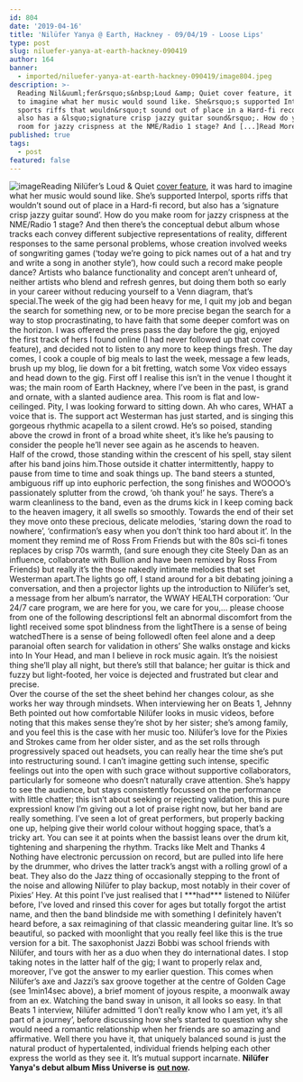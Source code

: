 ```yaml
---
id: 804
date: '2019-04-16'
title: 'Nilüfer Yanya @ Earth, Hackney - 09/04/19 - Loose Lips'
type: post
slug: niluefer-yanya-at-earth-hackney-090419
author: 164
banner:
  - imported/niluefer-yanya-at-earth-hackney-090419/image804.jpeg
description: >-
  Reading Nil&uuml;fer&rsquo;s&nbsp;Loud &amp; Quiet cover feature, it was hard
  to imagine what her music would sound like. She&rsquo;s supported Interpol,
  sports riffs that wouldn&rsquo;t sound out of place in a Hard-fi record, but
  also has a &lsquo;signature crisp jazzy guitar sound&rsquo;. How do you make
  room for jazzy crispness at the NME/Radio 1 stage? And [...]Read More...
published: true
tags:
  - post
featured: false
---
```

![image](../imported/niluefer-yanya-at-earth-hackney-090419/image804.jpeg)Reading Nilüfer’s Loud & Quiet [cover feature](https://www.loudandquiet.com/interview/nilufer-yanya-finding-a-quiet-mind/), it was hard to imagine what her music would sound like. She’s supported Interpol, sports riffs that wouldn’t sound out of place in a Hard-fi record, but also has a ‘signature crisp jazzy guitar sound’. How do you make room for jazzy crispness at the NME/Radio 1 stage? And then there’s the conceptual debut album whose tracks each convey different subjective representations of reality, different responses to the same personal problems, whose creation involved weeks of songwriting games (‘today we’re going to pick names out of a hat and try and write a song in another style’), how could such a record make people dance? Artists who balance functionality and concept aren’t unheard of, neither artists who blend and refresh genres, but doing them both so early in your career without reducing yourself to a Venn diagram, that’s special.The week of the gig had been heavy for me, I quit my job and began the search for something new, or to be more precise began the search for a way to stop procrastinating, to have faith that some deeper comfort was on the horizon. I was offered the press pass the day before the gig, enjoyed the first track of hers I found online (I had never followed up that cover feature), and decided not to listen to any more to keep things fresh. The day comes, I cook a couple of big meals to last the week, message a few leads, brush up my blog, lie down for a bit fretting, watch some Vox video essays and head down to the gig. First off I realise this isn’t in the venue I thought it was; the main room of Earth Hackney, where I’ve been in the past, is grand and ornate, with a slanted audience area. This room is flat and low-ceilinged. Pity, I was looking forward to sitting down. Ah who cares, WHAT a voice that is. The support act Westerman has just started, and is singing this gorgeous rhythmic acapella to a silent crowd. He’s so poised, standing above the crowd in front of a broad white sheet, it’s like he’s pausing to consider the people he’ll never see again as he ascends to heaven.   
[](https://www.youtube.com/watch?v=wZDbA_TdRLw)Half of the crowd, those standing within the crescent of his spell, stay silent after his band joins him.Those outside it chatter intermittently, happy to pause from time to time and soak things up. The band steers a stunted, ambiguous riff up into euphoric perfection, the song finishes and WOOOO’s passionately splutter from the crowd, ‘oh thank you!’ he says. There’s a warm cleanliness to the band, even as the drums kick in I keep coming back to the heaven imagery, it all swells so smoothly. Towards the end of their set they move onto these precious, delicate melodies, ‘staring down the road to nowhere’, ‘confirmation’s easy when you don’t think too hard about it’. In the moment they remind me of Ross From Friends but with the 80s sci-fi tones replaces by crisp 70s warmth, (and sure enough they cite Steely Dan as an influence, collaborate with Bullion and have been remixed by Ross From Friends) but really it’s the those nakedly intimate melodies that set Westerman apart.The lights go off, I stand around for a bit debating joining a conversation, and then a projector lights up the introduction to Nilüfer’s set, a message from her album’s narrator, the WWAY HEALTH corporation: ‘Our 24/7 care program, we are here for you, we care for you,… please choose from one of the following descriptionsI felt an abnormal discomfort from the lightI received some spot blindness from the lightThere is a sense of being watchedThere is a sense of being followedI often feel alone and a deep paranoiaI often search for validation in others’ She walks onstage and kicks into In Your Head, and man I believe in rock music again. It’s the noisiest thing she’ll play all night, but there’s still that balance; her guitar is thick and fuzzy but light-footed, her voice is dejected and frustrated but clear and precise.   
Over the course of the set the sheet behind her changes colour, as she works her way through mindsets. When interviewing her on Beats 1, Jehnny Beth pointed out how comfortable Nilüfer looks in music videos, before noting that this makes sense they’re shot by her sister; she’s among family, and you feel this is the case with her music too. Nilüfer’s love for the Pixies and Strokes came from her older sister, and as the set rolls through progressively spaced out headsets, you can really hear the time she’s put into restructuring sound. I can’t imagine getting such intense, specific feelings out into the open with such grace without supportive collaborators, particularly for someone who doesn’t naturally crave attention. She’s happy to see the audience, but stays consistently focussed on the performance with little chatter; this isn’t about seeking or rejecting validation, this is pure expressionI know I’m giving out a lot of praise right now, but her band are really something. I’ve seen a lot of great performers, but properly backing one up, helping give their world colour without hogging space, that’s a tricky art. You can see it at points when the bassist leans over the drum kit, tightening and sharpening the rhythm. Tracks like Melt and Thanks 4 Nothing have electronic percussion on record, but are pulled into life here by the drummer, who drives the latter track’s angst with a rolling growl of a beat. They also do the Jazz thing of occasionally stepping to the front of the noise and allowing Nilüfer to play backup, most notably in their cover of Pixies’ Hey. At this point I’ve just realised that I \*\*\*had\*\*\* listened to Nilüfer before, I’ve loved and rinsed this cover for ages but totally forgot the artist name, and then the band blindside me with something I definitely haven’t heard before, a sax reimagining of that classic meandering guitar line. It’s so beautiful, so packed with moonlight that you really feel like this is the true version for a bit. The saxophonist Jazzi Bobbi was school friends with Nilüfer, and tours with her as a duo when they do international dates. I stop taking notes in the latter half of the gig; I want to properly relax and, moreover, I’ve got the answer to my earlier question. This comes when Nilüfer’s axe and Jazzi’s sax groove together at the centre of Golden Cage (see 1min14sec above), a brief moment of joyous respite, a moonwalk away from an ex. Watching the band sway in unison, it all looks so easy. In that Beats 1 interview, Nilüfer admitted ‘I don’t really know who I am yet, it’s all part of a journey’, before discussing how she’s started to question why she would need a romantic relationship when her friends are so amazing and affirmative. Well there you have it, that uniquely balanced sound is just the natural product of hypertalented, individual friends helping each other express the world as they see it. It’s mutual support incarnate. **Nilüfer Yanya's debut album Miss Universe is** [**out now**](https://niluferyanya.bandcamp.com/album/miss-universe)**.**